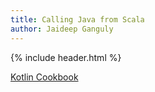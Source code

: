 ```yaml
---
title: Calling Java from Scala
author: Jaideep Ganguly
---
```


{% include header.html %}

[Kotlin Cookbook](/kotlin_cookbook.pdf)

